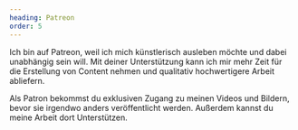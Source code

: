 ```yaml
---
heading: Patreon
order: 5
---
```

Ich bin auf Patreon, weil ich mich künstlerisch ausleben möchte und dabei unabhängig sein will. Mit deiner Unterstützung kann ich mir mehr Zeit für die Erstellung von Content nehmen und qualitativ hochwertigere Arbeit abliefern.

Als Patron bekommst du exklusiven Zugang zu meinen Videos und Bildern, bevor sie irgendwo anders veröffentlicht werden. Außerdem kannst du meine Arbeit dort Unterstützen.
